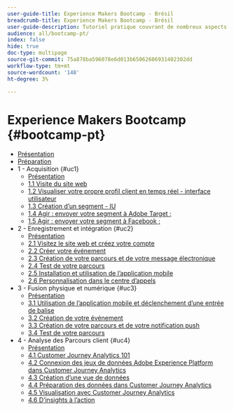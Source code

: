 ```yaml
---
user-guide-title: Experience Makers Bootcamp - Brésil
breadcrumb-title: Experience Makers Bootcamp - Brésil
user-guide-description: Tutoriel pratique couvrant de nombreux aspects de Adobe Experience Platform.
audience: all/bootcamp-pt/
index: false
hide: true
doc-type: multipage
source-git-commit: 75a878ba596078e6d013b65062606931402302dd
workflow-type: tm+mt
source-wordcount: '148'
ht-degree: 3%

---
```



# Experience Makers Bootcamp {#bootcamp-pt}

+ [Présentation](/help/bootcamp-pt/overview.md)
+ [Préparation](/help/bootcamp-pt/prework.md)
+ 1 - Acquisition {#uc1}
   + [Présentation](/help/bootcamp-pt/uc/uc1/uc1.md)
   + [1.1 Visite du site web](/help/bootcamp-pt/uc/uc1/ex1.md)
   + [1.2 Visualiser votre propre profil client en temps réel - interface utilisateur](/help/bootcamp-pt/uc/uc1/ex2.md)
   + [1.3 Création d’un segment - IU](/help/bootcamp-pt/uc/uc1/ex3.md)
   + [1.4 Agir : envoyer votre segment à Adobe Target ;](/help/bootcamp-pt/uc/uc1/ex4.md)
   + [1.5 Agir : envoyer votre segment à Facebook ;](/help/bootcamp-pt/uc/uc1/ex5.md)
+ 2 - Enregistrement et intégration {#uc2}
   + [Présentation](/help/bootcamp-pt/uc/uc2/uc2.md)
   + [2.1 Visitez le site web et créez votre compte](/help/bootcamp-pt/uc/uc2/ex1.md)
   + [2.2 Créer votre événement](/help/bootcamp-pt/uc/uc2/ex2.md)
   + [2.3 Création de votre parcours et de votre message électronique](/help/bootcamp-pt/uc/uc2/ex3.md)
   + [2.4 Test de votre parcours](/help/bootcamp-pt/uc/uc2/ex4.md)
   + [2.5 Installation et utilisation de l’application mobile](/help/bootcamp-pt/uc/uc2/ex5.md)
   + [2.6 Personnalisation dans le centre d’appels](/help/bootcamp-pt/uc/uc2/ex6.md)
+ 3 - Fusion physique et numérique {#uc3}
   + [Présentation](/help/bootcamp-pt/uc/uc3/uc3.md)
   + [3.1 Utilisation de l’application mobile et déclenchement d’une entrée de balise](/help/bootcamp-pt/uc/uc3/ex1.md)
   + [3.2 Création de votre événement](/help/bootcamp-pt/uc/uc3/ex2.md)
   + [3.3 Création de votre parcours et de votre notification push](/help/bootcamp-pt/uc/uc3/ex3.md)
   + [3.4 Test de votre parcours](/help/bootcamp-pt/uc/uc3/ex4.md)
+ 4 - Analyse des Parcours client {#uc4}
   + [Présentation](/help/bootcamp-pt/uc/uc4/uc4.md)
   + [4.1 Customer Journey Analytics 101](/help/bootcamp-pt/uc/uc4/ex1.md)
   + [4.2 Connexion des jeux de données Adobe Experience Platform dans Customer Journey Analytics](/help/bootcamp-pt/uc/uc4/ex2.md)
   + [4.3 Création d’une vue de données](/help/bootcamp-pt/uc/uc4/ex3.md)
   + [4.4 Préparation des données dans Customer Journey Analytics](/help/bootcamp-pt/uc/uc4/ex4.md)
   + [4.5 Visualisation avec Customer Journey Analytics](/help/bootcamp-pt/uc/uc4/ex5.md)
   + [4.6 D’insights à l’action](/help/bootcamp-pt/uc/uc4/ex6.md)